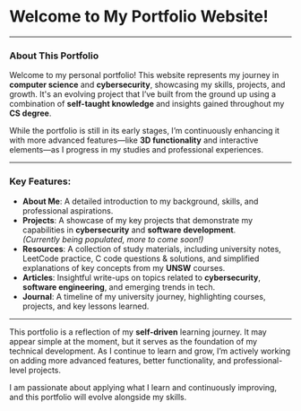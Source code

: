 # Welcome to My Portfolio Website!  
---

### About This Portfolio

Welcome to my personal portfolio! This website represents my journey in **computer science** and **cybersecurity**, showcasing my skills, projects, and growth. It's an evolving project that I’ve built from the ground up using a combination of **self-taught knowledge** and insights gained throughout my **CS degree**.

While the portfolio is still in its early stages, I’m continuously enhancing it with more advanced features—like **3D functionality** and interactive elements—as I progress in my studies and professional experiences.

---

### Key Features:

- **About Me**: A detailed introduction to my background, skills, and professional aspirations.
- **Projects**: A showcase of my key projects that demonstrate my capabilities in **cybersecurity** and **software development**.  
  *(Currently being populated, more to come soon!)*  
- **Resources**: A collection of study materials, including university notes, LeetCode practice, C code questions & solutions, and simplified explanations of key concepts from my **UNSW** courses.
- **Articles**: Insightful write-ups on topics related to **cybersecurity**, **software engineering**, and emerging trends in tech.
- **Journal**: A timeline of my university journey, highlighting courses, projects, and key lessons learned.

---

This portfolio is a reflection of my **self-driven** learning journey. It may appear simple at the moment, but it serves as the foundation of my technical development. As I continue to learn and grow, I’m actively working on adding more advanced features, better functionality, and professional-level projects. 

I am passionate about applying what I learn and continuously improving, and this portfolio will evolve alongside my skills.

